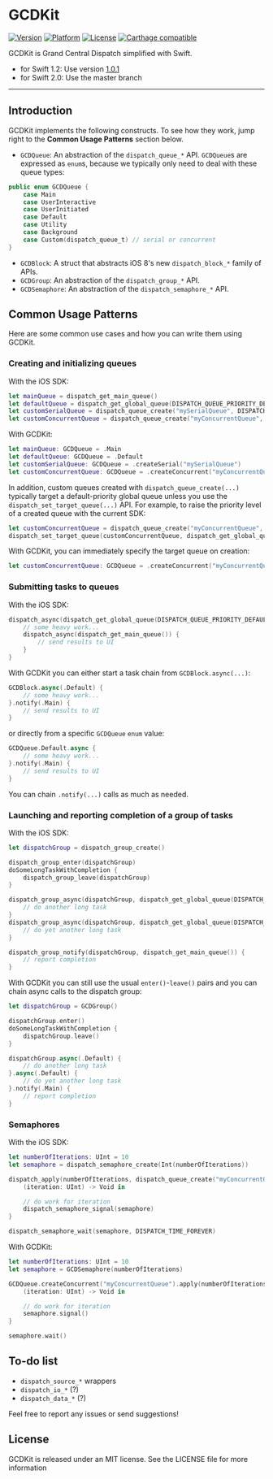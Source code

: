 # GCDKit
[![Version](https://img.shields.io/cocoapods/v/CoreStore.svg?style=flat)](http://cocoadocs.org/docsets/GCDKit)
[![Platform](https://img.shields.io/cocoapods/p/CoreStore.svg?style=flat)](http://cocoadocs.org/docsets/GCDKit)
[![License](https://img.shields.io/cocoapods/l/CoreStore.svg?style=flat)](https://raw.githubusercontent.com/JohnEstropia/GCDKit/master/LICENSE)
[![Carthage compatible](https://img.shields.io/badge/Carthage-compatible-4BC51D.svg?style=flat)](https://github.com/Carthage/Carthage)


GCDKit is Grand Central Dispatch simplified with Swift.

- for Swift 1.2: Use version [1.0.1](https://github.com/JohnEstropia/GCDKit/releases/tag/1.0.1)
- for Swift 2.0: Use the master branch

---

## Introduction

GCDKit implements the following constructs. To see how they work, jump right to the **Common Usage Patterns** section below.

- `GCDQueue`: An abstraction of the `dispatch_queue_*` API. `GCDQueue`s are expressed as `enum`s, because we typically only need to deal with these queue types:

```swift
public enum GCDQueue {
    case Main
    case UserInteractive
    case UserInitiated
    case Default
    case Utility
    case Background
    case Custom(dispatch_queue_t) // serial or concurrent
}
```

- `GCDBlock`: A struct that abstracts iOS 8's new `dispatch_block_*` family of APIs.
- `GCDGroup`: An abstraction of the `dispatch_group_*` API.
- `GCDSemaphore`: An abstraction of the `dispatch_semaphore_*` API.

## Common Usage Patterns

Here are some common use cases and how you can write them using GCDKit.

### Creating and initializing queues

With the iOS SDK:

```swift
let mainQueue = dispatch_get_main_queue()
let defaultQueue = dispatch_get_global_queue(DISPATCH_QUEUE_PRIORITY_DEFAULT, 0)
let customSerialQueue = dispatch_queue_create("mySerialQueue", DISPATCH_QUEUE_SERIAL)
let customConcurrentQueue = dispatch_queue_create("myConcurrentQueue", DISPATCH_QUEUE_CONCURRENT)
```

With GCDKit:

```swift
let mainQueue: GCDQueue = .Main
let defaultQueue: GCDQueue = .Default
let customSerialQueue: GCDQueue = .createSerial("mySerialQueue")
let customConcurrentQueue: GCDQueue = .createConcurrent("myConcurrentQueue")
```

In addition, custom queues created with `dispatch_queue_create(...)` typically target a default-priority global queue unless you use the `dispatch_set_target_queue(...)` API. For example, to raise the priority level of a created queue with the current SDK:

```swift
let customConcurrentQueue = dispatch_queue_create("myConcurrentQueue", DISPATCH_QUEUE_CONCURRENT)
dispatch_set_target_queue(customConcurrentQueue, dispatch_get_global_queue(DISPATCH_QUEUE_PRIORITY_HIGH, 0))
```

With GCDKit, you can immediately specify the target queue on creation:
```swift
let customConcurrentQueue: GCDQueue = .createConcurrent("myConcurrentQueue", targetQueue: .UserInteractive)
```

### Submitting tasks to queues

With the iOS SDK:

```swift
dispatch_async(dispatch_get_global_queue(DISPATCH_QUEUE_PRIORITY_DEFAULT, 0)) {
    // some heavy work...
    dispatch_async(dispatch_get_main_queue()) {
        // send results to UI
    }
}
```

With GCDKit you can either start a task chain from `GCDBlock.async(...)`:

```swift
GCDBlock.async(.Default) {
    // some heavy work...
}.notify(.Main) {
    // send results to UI
}
```

or directly from a specific `GCDQueue` `enum` value:

```swift
GCDQueue.Default.async {
    // some heavy work...
}.notify(.Main) {
    // send results to UI
}
```

You can chain `.notify(...)` calls as much as needed.

### Launching and reporting completion of a group of tasks

With the iOS SDK:

```swift
let dispatchGroup = dispatch_group_create()

dispatch_group_enter(dispatchGroup)
doSomeLongTaskWithCompletion {
    dispatch_group_leave(dispatchGroup)
}

dispatch_group_async(dispatchGroup, dispatch_get_global_queue(DISPATCH_QUEUE_PRIORITY_DEFAULT, 0)) {
    // do another long task
}
dispatch_group_async(dispatchGroup, dispatch_get_global_queue(DISPATCH_QUEUE_PRIORITY_DEFAULT, 0)) {
    // do yet another long task
}

dispatch_group_notify(dispatchGroup, dispatch_get_main_queue()) {
    // report completion
}
```

With GCDKit you can still use the usual `enter()`-`leave()` pairs and you can chain async calls to the dispatch group:

```swift
let dispatchGroup = GCDGroup()

dispatchGroup.enter()
doSomeLongTaskWithCompletion {
    dispatchGroup.leave()
}

dispatchGroup.async(.Default) {
    // do another long task
}.async(.Default) {
    // do yet another long task
}.notify(.Main) {
    // report completion
}
```

### Semaphores

With the iOS SDK:

```swift
let numberOfIterations: UInt = 10
let semaphore = dispatch_semaphore_create(Int(numberOfIterations))

dispatch_apply(numberOfIterations, dispatch_queue_create("myConcurrentQueue", DISPATCH_QUEUE_CONCURRENT)) {
    (iteration: UInt) -> Void in

    // do work for iteration
    dispatch_semaphore_signal(semaphore)
}

dispatch_semaphore_wait(semaphore, DISPATCH_TIME_FOREVER)
```

With GCDKit:

```swift
let numberOfIterations: UInt = 10
let semaphore = GCDSemaphore(numberOfIterations)

GCDQueue.createConcurrent("myConcurrentQueue").apply(numberOfIterations) {
    (iteration: UInt) -> Void in

    // do work for iteration
    semaphore.signal()
}

semaphore.wait()
```

## To-do list

- `dispatch_source_*` wrappers
- `dispatch_io_*`  (?)
- `dispatch_data_*` (?)

Feel free to report any issues or send suggestions!

## License

GCDKit is released under an MIT license. See the LICENSE file for more information
